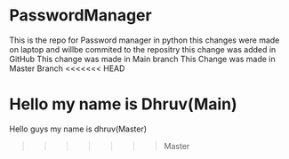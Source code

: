 # PasswordManager
This is the repo for Password manager in python
this changes were made on laptop and willbe commited to the repositry 
this change was added in GitHub
This change was made in Main branch
This Change was made in Master Branch
<<<<<<< HEAD

Hello my name is Dhruv(Main)
=======
Hello guys my name is dhruv(Master)
>>>>>>> Master
